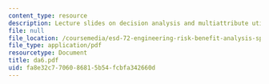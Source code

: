 ```yaml
---
content_type: resource
description: Lecture slides on decision analysis and multiattribute utility theory.
file: null
file_location: /coursemedia/esd-72-engineering-risk-benefit-analysis-spring-2007/fa8e32c7706086815b54fcbfa342660d_da6.pdf
file_type: application/pdf
resourcetype: Document
title: da6.pdf
uid: fa8e32c7-7060-8681-5b54-fcbfa342660d
---
```

